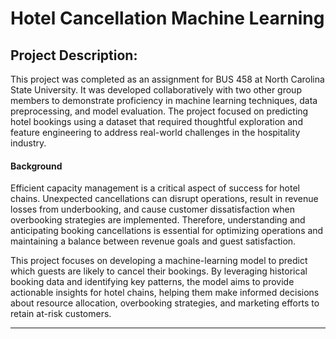 # Hotel Cancellation Machine Learning

## Project Description:

This project was completed as an assignment for BUS 458 at North Carolina State University. It was developed collaboratively with two other group members to demonstrate proficiency in machine learning techniques, data preprocessing, and model evaluation. The project focused on predicting hotel bookings using a dataset that required thoughtful exploration and feature engineering to address real-world challenges in the hospitality industry.

#### **Background**
Efficient capacity management is a critical aspect of success for hotel chains. Unexpected cancellations can disrupt operations, result in revenue losses from underbooking, and cause customer dissatisfaction when overbooking strategies are implemented. Therefore, understanding and anticipating booking cancellations is essential for optimizing operations and maintaining a balance between revenue goals and guest satisfaction.

This project focuses on developing a machine-learning model to predict which guests are likely to cancel their bookings. By leveraging historical booking data and identifying key patterns, the model aims to provide actionable insights for hotel chains, helping them make informed decisions about resource allocation, overbooking strategies, and marketing efforts to retain at-risk customers.

---
